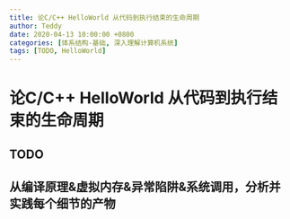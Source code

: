 ```yaml
---
title: 论C/C++ HelloWorld 从代码到执行结束的生命周期
author: Teddy
date: 2020-04-13 10:00:00 +0800
categories: [体系结构-基础, 深入理解计算机系统]
tags: [TODO, HelloWorld]
---
```


# 论C/C++ HelloWorld 从代码到执行结束的生命周期

## TODO

## 从编译原理&虚拟内存&异常陷阱&系统调用，分析并实践每个细节的产物

